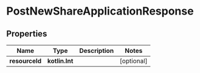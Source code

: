 
# PostNewShareApplicationResponse

## Properties
| Name | Type | Description | Notes |
| ------------ | ------------- | ------------- | ------------- |
| **resourceId** | **kotlin.Int** |  |  [optional] |




